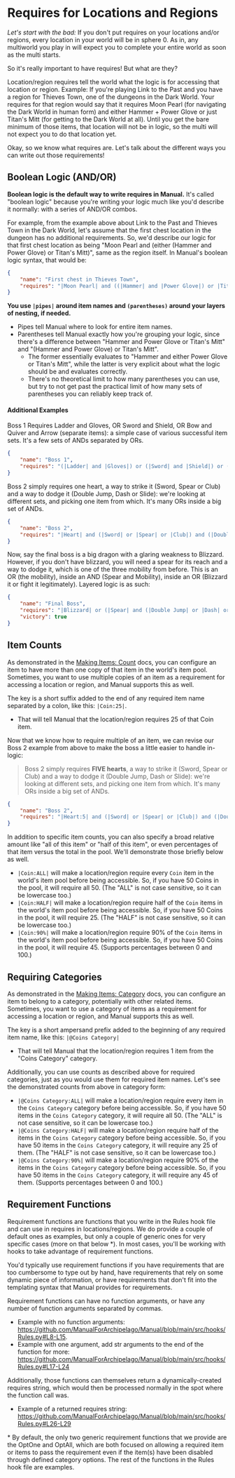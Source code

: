 # Requires for Locations and Regions

_Let's start with the bad:_
If you don't put requires on your locations and/or regions, every location in your world will be in sphere 0. As in, any multiworld you play in will expect you to complete your entire world as soon as the multi starts.

So it's really important to have requires! But what are they?

Location/region requires tell the world what the logic is for accessing that location or region. Example: If you're playing Link to the Past and you have a region for Thieves Town, one of the dungeons in the Dark World. Your requires for that region would say that it requires Moon Pearl (for navigating the Dark World in human form) and either Hammer + Power Glove or just Titan's Mitt (for getting to the Dark World at all). Until you get the bare minimum of those items, that location will not be in logic, so the multi will not expect you to do that location yet.

Okay, so we know what requires are. Let's talk about the different ways you can write out those requirements!

## Boolean Logic (AND/OR)

**Boolean logic is the default way to write requires in Manual.** It's called "boolean logic" because you're writing your logic much like you'd describe it normally: with a series of AND/OR combos. 

For example, from the example above about Link to the Past and Thieves Town in the Dark World, let's assume that the first chest location in the dungeon has no additional requirements. So, we'd describe our logic for that first chest location as being "Moon Pearl and (either (Hammer and Power Glove) or Titan's Mitt)", same as the region itself. In Manual's boolean logic syntax, that would be:

```json
{ 
    "name": "First chest in Thieves Town",
    "requires": "|Moon Pearl| and ((|Hammer| and |Power Glove|) or |Titan's Mitt|)"
}
```

**You use `|pipes|` around item names and `(parentheses)` around your layers of nesting, if needed.** 

- Pipes tell Manual where to look for entire item names. 
- Parentheses tell Manual exactly how you're grouping your logic, since there's a difference between "Hammer and Power Glove or Titan's Mitt" and "(Hammer and Power Glove) or Titan's Mitt". 
  - The former essentially evaluates to "Hammer and either Power Glove or Titan's Mitt", while the latter is very explicit about what the logic should be and evaluates correctly.
  - There's no theoretical limit to how many parentheses you can use, but try to not get past the practical limit of how many sets of parentheses you can reliably keep track of.

#### Additional Examples

Boss 1 Requires Ladder and Gloves, OR Sword and Shield, OR Bow and Quiver and Arrow (separate items): a simple case of various successful item sets. It's a few sets of ANDs separated by ORs.
```json
{ 
    "name": "Boss 1",
    "requires": "(|Ladder| and |Gloves|) or (|Sword| and |Shield|) or (|Bow| and |Quiver| and |Arrow|)"
}
```

Boss 2 simply requires one heart, a way to strike it (Sword, Spear or Club) and a way to dodge it (Double Jump, Dash or Slide): we're looking at different sets, and picking one item from which. It's many ORs inside a big set of ANDs.
```json
{ 
    "name": "Boss 2",
    "requires": "|Heart| and (|Sword| or |Spear| or |Club|) and (|Double Jump| or |Dash| or |Slide|)"
}
```

Now, say the final boss is a big dragon with a glaring weakness to Blizzard. However, if you don't have blizzard, you will need a spear for its reach and a way to dodge it, which is one of the three mobility from before. This is an OR (the mobility), inside an AND (Spear and Mobility), inside an OR (Blizzard it or fight it legitimately). Layered logic is as such:
```json
{ 
    "name": "Final Boss",
    "requires": "|Blizzard| or (|Spear| and (|Double Jump| or |Dash| or |Slide|))",
    "victory": true
}
```

## Item Counts

As demonstrated in the [Making Items: Count](making/items.md#count) docs, you can configure an item to have more than one copy of that item in the world's item pool. Sometimes, you want to use multiple copies of an item as a requirement for accessing a location or region, and Manual supports this as well.

The key is a short suffix added to the end of any required item name separated by a colon, like this: `|Coin:25|`. 

- That will tell Manual that the location/region requires 25 of that Coin item.

Now that we know how to require multiple of an item, we can revise our Boss 2 example from above to make the boss a little easier to handle in-logic:

> Boss 2 simply requires **FIVE hearts**, a way to strike it (Sword, Spear or Club) and a way to dodge it (Double Jump, Dash or Slide): we're looking at different sets, and picking one item from which. It's many ORs inside a big set of ANDs.
```json
{ 
    "name": "Boss 2",
    "requires": "|Heart:5| and (|Sword| or |Spear| or |Club|) and (|Double Jump| or |Dash| or |Slide|)"
}
```

In addition to specific item counts, you can also specify a broad relative amount like "all of this item" or "half of this item", or even percentages of that item versus the total in the pool. We'll demonstrate those briefly below as well.

- `|Coin:ALL|` will make a location/region require every `Coin` item in the world's item pool before being accessible. So, if you have 50 Coins in the pool, it will require all 50. (The "ALL" is not case sensitive, so it can be lowercase too.)
- `|Coin:HALF|` will make a location/region require half of the `Coin` items in the world's item pool before being accessible. So, if you have 50 Coins in the pool, it will require 25. (The "HALF" is not case sensitive, so it can be lowercase too.)
- `|Coin:90%|` will make a location/region require 90% of the `Coin` items in the world's item pool before being accessible. So, if you have 50 Coins in the pool, it will require 45. (Supports percentages between 0 and 100.)

## Requiring Categories

As demonstrated in the [Making Items: Category](making/items.md#categories) docs, you can configure an item to belong to a category, potentially with other related items. Sometimes, you want to use a category of items as a requirement for accessing a location or region, and Manual supports this as well.

The key is a short ampersand prefix added to the beginning of any required item name, like this: `|@Coins Category|`

- That will tell Manual that the location/region requires 1 item from the "Coins Category" category.

Additionally, you can use counts as described above for required categories, just as you would use them for required item names. Let's see the demonstrated counts from above in category form:

- `|@Coins Category:ALL|` will make a location/region require every item in the `Coins Category` category before being accessible. So, if you have 50 items in the `Coins Category` category, it will require all 50. (The "ALL" is not case sensitive, so it can be lowercase too.)
- `|@Coins Category:HALF|` will make a location/region require half of the items in the `Coins Category` category before being accessible. So, if you have 50 items in the `Coins Category` category, it will require any 25 of them. (The "HALF" is not case sensitive, so it can be lowercase too.)
- `|@Coins Category:90%|` will make a location/region require 90% of the items in the `Coins Category` category before being accessible. So, if you have 50 items in the `Coins Category` category, it will require any 45 of them. (Supports percentages between 0 and 100.)

## Requirement Functions

Requirement functions are functions that you write in the Rules hook file and can use in requires in locations/regions. We do provide a couple of default ones as examples, but only a couple of generic ones for very specific cases (more on that below \*). In most cases, you'll be working with hooks to take advantage of requirement functions.

You'd typically use requirement functions if you have requirements that are too cumbersome to type out by hand, have requirements that rely on some dynamic piece of information, or have requirements that don't fit into the templating syntax that Manual provides for requirements.

Requirement functions can have no function arguments, or have any number of function arguments separated by commas. 

- Example with no function arguments: https://github.com/ManualForArchipelago/Manual/blob/main/src/hooks/Rules.py#L8-L15.
- Example with one argument, add str arguments to the end of the function for more: https://github.com/ManualForArchipelago/Manual/blob/main/src/hooks/Rules.py#L17-L24

Additionally, those functions can themselves return a dynamically-created requires string, which would then be processed normally in the spot where the function call was. 

- Example of a returned requires string: https://github.com/ManualForArchipelago/Manual/blob/main/src/hooks/Rules.py#L26-L29

\* By default, the only two generic requirement functions that we provide are the OptOne and OptAll, which are both focused on allowing a required item or items to pass the requirement even if the item(s) have been disabled through defined category options. The rest of the functions in the Rules hook file are examples.